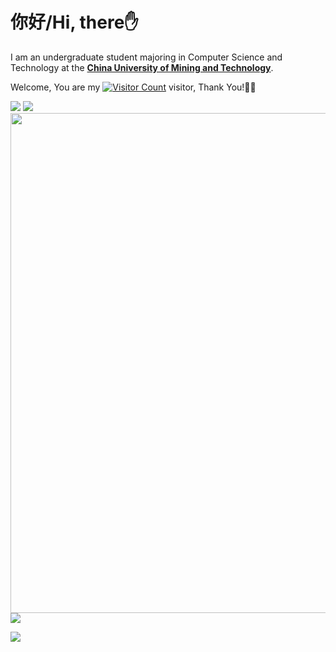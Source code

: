 # 你好/Hi, there✋

I am an undergraduate student majoring in Computer Science and Technology at the [**China University of Mining and Technology**]([中国矿业大学](https://www.cumt.edu.cn/)).

Welcome, You are my [![Visitor Count](https://profile-counter.glitch.me/666xz666/count.svg)](https://blog.i-xiao.space/) visitor, Thank You!🎉🎉

<picture>
  <source
    srcset="https://github-readme-stats.vercel.app/api?username=666xz666&show_icons=true&hide_border=true&line_height=24&theme=dark"
    media="(prefers-color-scheme: dark)"
  />
  <img src="https://github-readme-stats.vercel.app/api?username=666xz666&show_icons=true&hide_border=true&line_height=24" />
</picture>
<picture>
  <source
    srcset="https://github-readme-stats.vercel.app/api/top-langs/?username=666xz666&layout=compact&hide_border=true&langs_count=8&theme=dark"
    media="(prefers-color-scheme: dark)"
  />
  <img src="https://github-readme-stats.vercel.app/api/top-langs/?username=666xz666&layout=compact&hide_border=true&langs_count=8" />
</picture>

<img width="800" src="https://github-readme-activity-graph.vercel.app/graph?username=666xz666&theme=github-compact&hide_border=true&area=true" />

<img align="center" src="https://go-skill-icons.vercel.app/api/icons?i=cpp,python,java,vue,windows,linux">

![](https://komarev.com/ghpvc/?username=666xz666)

